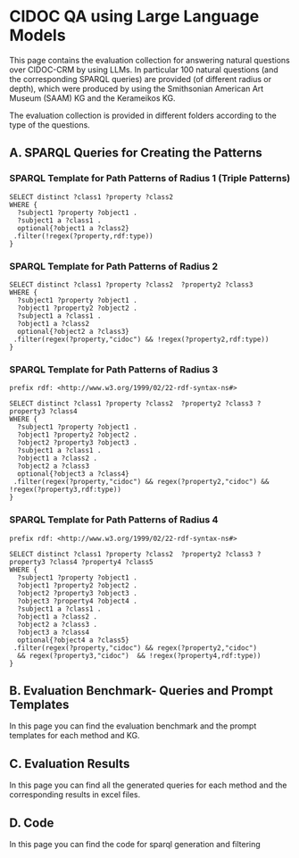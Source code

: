 # CIDOC QA using Large Language Models

This page contains the evaluation collection for answering natural questions  over CIDOC-CRM by using LLMs. 
In particular 100  natural questions (and the corresponding SPARQL queries) are provided  (of different radius or depth), which were produced by using the Smithsonian American Art Museum (SAAM) KG and the Kerameikos KG.

The evaluation collection is provided in different folders according to the type of the questions.

## A. SPARQL Queries for Creating the Patterns

### SPARQL Template for Path Patterns of Radius 1 (Triple Patterns)


```sparql
SELECT distinct ?class1 ?property ?class2
WHERE {
  ?subject1 ?property ?object1 . 
  ?subject1 a ?class1 .
  optional{?object1 a ?class2} 
 .filter(!regex(?property,rdf:type))
}
```
### SPARQL Template for Path Patterns of Radius 2 

```sparql
SELECT distinct ?class1 ?property ?class2  ?property2 ?class3
WHERE {
  ?subject1 ?property ?object1 .
  ?object1 ?property2 ?object2 .
  ?subject1 a ?class1 .
  ?object1 a ?class2
  optional{?object2 a ?class3} 
 .filter(regex(?property,"cidoc") && !regex(?property2,rdf:type))
}
```

### SPARQL Template for Path Patterns of Radius 3

```sparql
prefix rdf: <http://www.w3.org/1999/02/22-rdf-syntax-ns#>

SELECT distinct ?class1 ?property ?class2  ?property2 ?class3 ?property3 ?class4
WHERE {
  ?subject1 ?property ?object1 .
  ?object1 ?property2 ?object2 .
  ?object2 ?property3 ?object3 .
  ?subject1 a ?class1 .
  ?object1 a ?class2 .
  ?object2 a ?class3
  optional{?object3 a ?class4} 
 .filter(regex(?property,"cidoc") && regex(?property2,"cidoc") && !regex(?property3,rdf:type))
}
```

### SPARQL Template for Path Patterns of Radius 4
```sparql
prefix rdf: <http://www.w3.org/1999/02/22-rdf-syntax-ns#>

SELECT distinct ?class1 ?property ?class2  ?property2 ?class3 ?property3 ?class4 ?property4 ?class5
WHERE {
  ?subject1 ?property ?object1 .
  ?object1 ?property2 ?object2 .
  ?object2 ?property3 ?object3 .
  ?object3 ?property4 ?object4 .
  ?subject1 a ?class1 .
  ?object1 a ?class2 .
  ?object2 a ?class3 .
  ?object3 a ?class4
  optional{?object4 a ?class5} 
 .filter(regex(?property,"cidoc") && regex(?property2,"cidoc")
  && regex(?property3,"cidoc")  && !regex(?property4,rdf:type))
}
```

## B. Evaluation Benchmark- Queries and Prompt Templates
In this page you can find the evaluation benchmark and the prompt templates for each method and KG.

## C. Evaluation Results  
In this page you can find all the generated queries for each method and the corresponding results in excel files.

## D. Code  
In this page you can find the code for sparql generation and filtering


